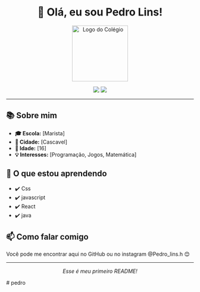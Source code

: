 <h1 align="center">👋 Olá, eu sou Pedro Lins!</h1>

<!-- Logo do colégio -->
<p align="center">
  <img src="https://www.bing.com/th/id/OIP.o9KGTQ6JooON9BSetWbAfgHaEK?w=358&h=211&c=8&rs=1&qlt=90&o=6&pid=3.1&rm=2" alt="Logo do Colégio" width="150"/>
</p>

<p align="center">
  <img src="https://img.shields.io/badge/Estudante-do%20Ensino%20Médio-blue" />
  <img src="https://img.shields.io/badge/Aprendendo-GitHub-orange" />
</p>

<hr>

<h2>📚 Sobre mim</h2>

<ul>
  <li><strong>🎓 Escola:</strong> [Marista]</li>
  <li><strong>📍 Cidade:</strong> [Cascavel]</li>
  <li><strong>🎂 Idade:</strong> [16]</li>
  <li><strong>💡 Interesses:</strong> [Programação, Jogos, Matemática]</li>
</ul>

<h2>🚀 O que estou aprendendo</h2>

<ul>
  <li>✔️ Css</li>
  <li>✔️ javascript</li>
  <li>✔️ React</li>
  <li>✔️ java</li>
</ul>

<h2>📫 Como falar comigo</h2>

<p>Você pode me encontrar aqui no GitHub ou no instagram @Pedro_lins.h 😊</p>

<hr>

<p align="center">
  <em>Esse é meu primeiro README!</em>
</p>
# pedro

